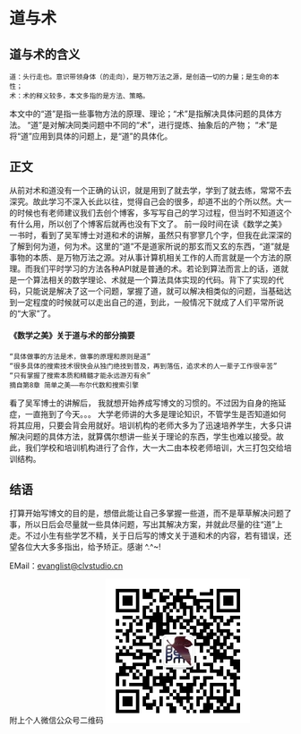 # 道与术

## 道与术的含义

	道：头行走也。意识带领身体（的走向），是万物万法之源，是创造一切的力量；是生命的本性；
	术：术的释义较多，本文多指的是方法、策略。

   本文中的“道”是指一些事物方法的原理、理论；“术”是指解决具体问题的具体方法。
   “道”是对解决同类问题中不同的“术”，进行提炼、抽象后的产物；
   “术”是将“道”应用到具体的问题上，是“道”的具体化。
	
## 正文
   从前对术和道没有一个正确的认识，就是用到了就去学，学到了就去练，常常不去深究。故此学习不深入长此以往，觉得自己会的很多，却道不出的个所以然。大一的时候也有老师建议我们去创个博客，多写写自己的学习过程，但当时不知道这个有什么用，所以创了个博客后就再也没有下文了。
   前一段时间在读《数学之美》一书时，看到了吴军博士对道和术的讲解，虽然只有寥寥几个字，但我在此深深的了解到何为道，何为术。这里的“道”不是道家所说的那玄而又玄的东西，“道”就是事物的本质、是万物万法之源。对从事计算机相关工作的人而言就是一个方法的原理。而我们平时学习的方法各种API就是普通的术。若论到算法而言上的话，道就是一个算法相关的数学理论、术就是一个算法具体实现的代码。背下了实现的代码，只能说是解决了这一个问题，掌握了道，就可以解决相类似的问题，当基础达到一定程度的时候就可以走出自己的道，到此，一般情况下就成了人们平常所说的“大家”了。

#### 《数学之美》关于道与术的部分摘要
	“具体做事的方法是术，做事的原理和原则是道”
	“很多具体的搜索技术很快会从独门绝技到普及，再到落伍，追求术的人一辈子工作很辛苦”
	“只有掌握了搜索本质和精髓才能永远游刃有余”
	摘自第8章 简单之美——布尔代数和搜索引擎
	
   看了吴军博士的讲解后， 我就想开始养成写博文的习惯的。不过因为自身的拖延症，一直拖到了今天。。。
   大学老师讲的大多是理论知识，不管学生是否知道如何将其应用，只要会背会用就好。培训机构的老师大多为了迅速培养学生，大多只讲解决问题的具体方法，就算偶尔想讲一些关于理论的东西，学生也难以接受。故此，我们学校和培训机构进行了合作，大一大二由本校老师培训，大三打包交给培训结构。
  
## 结语
  打算开始写博文的目的是，想借此能让自己多掌握一些道，而不是草草解决问题了事，所以日后会尽量就一些具体问题，写出其解决方案，并就此尽量的往“道”上走。不过小生有些学艺不精，关于日后写的博文关于道和术的内容，若有错误，还望各位大大多多指出，给予矫正。感谢 ^.^~!
  
  EMail：evanglist@clvstudio.cn
  
  附上个人微信公众号二维码
  ![image](https://github.com/DarnellChen/note/blob/master/blog/img/qrcode.jpg)
  